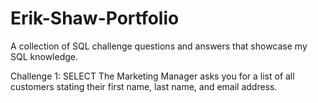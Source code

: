 # Erik-Shaw-Portfolio
A collection of SQL challenge questions and answers that showcase my SQL knowledge. 

Challenge 1: SELECT
The Marketing Manager asks you for a list of all customers stating their first name, last name, and email address. 

